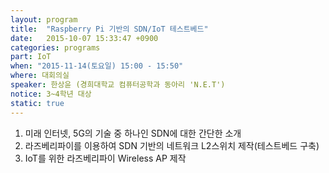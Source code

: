 ```yaml
---
layout: program
title:  "Raspberry Pi 기반의 SDN/IoT 테스트베드"
date:   2015-10-07 15:33:47 +0900
categories: programs
part: IoT
when: "2015-11-14(토요일) 15:00 - 15:50"
where: 대회의실
speaker: 한상윤 (경희대학교 컴퓨터공학과 동아리 'N.E.T')
notice: 3~4학년 대상
static: true
---
```

1. 미래 인터넷, 5G의 기술 중 하나인 SDN에 대한 간단한 소개
2. 라즈베리파이를 이용하여 SDN 기반의 네트워크 L2스위치 제작(테스트베드 구축)
3. IoT를 위한 라즈베리파이 Wireless AP 제작
